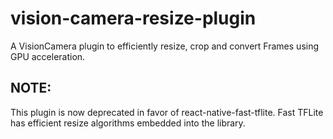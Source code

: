 # vision-camera-resize-plugin

A VisionCamera plugin to efficiently resize, crop and convert Frames using GPU acceleration.

## NOTE:

This plugin is now deprecated in favor of react-native-fast-tflite. Fast TFLite has efficient resize algorithms embedded into the library.
